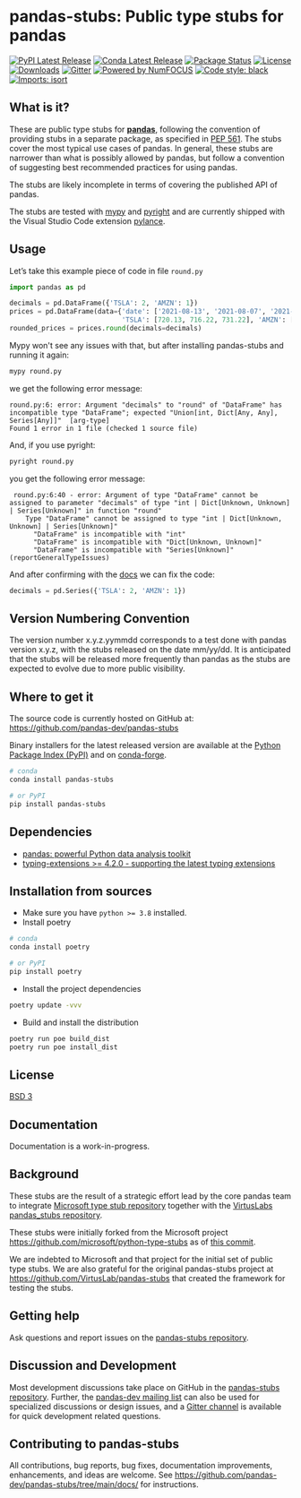 # pandas-stubs: Public type stubs for pandas

[![PyPI Latest Release](https://img.shields.io/pypi/v/pandas-stubs.svg)](https://pypi.org/project/pandas-stubs/)
[![Conda Latest Release](https://anaconda.org/conda-forge/pandas-stubs/badges/version.svg)](https://anaconda.org/conda-forge/pandas-stubs)
[![Package Status](https://img.shields.io/pypi/status/pandas-stubs.svg)](https://pypi.org/project/pandas-stubs/)
[![License](https://img.shields.io/pypi/l/pandas-stubs.svg)](https://github.com/pandas-dev/pandas-stubs/blob/main/LICENSE)
[![Downloads](https://static.pepy.tech/personalized-badge/pandas-stubs?period=month&units=international_system&left_color=black&right_color=orange&left_text=PyPI%20downloads%20per%20month)](https://pepy.tech/project/pandas-stubs)
[![Gitter](https://badges.gitter.im/Join%20Chat.svg)](https://gitter.im/pydata/pandas)
[![Powered by NumFOCUS](https://img.shields.io/badge/powered%20by-NumFOCUS-orange.svg?style=flat&colorA=E1523D&colorB=007D8A)](https://numfocus.org)
[![Code style: black](https://img.shields.io/badge/code%20style-black-000000.svg)](https://github.com/psf/black)
[![Imports: isort](https://img.shields.io/badge/%20imports-isort-%231674b1?style=flat&labelColor=ef8336)](https://pycqa.github.io/isort/)

## What is it?

These are public type stubs for [**pandas**](http://pandas.pydata.org/), following the
convention of providing stubs in a separate package, as specified in [PEP 561](https://peps.python.org/pep-0561/#stub-only-packages).  The stubs cover the most typical use cases of
pandas.  In general, these stubs are narrower than what is possibly allowed by pandas,
but follow a convention of suggesting best recommended practices for using pandas.

The stubs are likely incomplete in terms of covering the published API of pandas.

The stubs are tested with [mypy](http://mypy-lang.org/) and [pyright](https://github.com/microsoft/pyright#readme) and are currently shipped with the Visual Studio Code extension
[pylance](https://github.com/microsoft/pylance-release#readme).

## Usage

Let’s take this example piece of code in file `round.py`

```python
import pandas as pd

decimals = pd.DataFrame({'TSLA': 2, 'AMZN': 1})
prices = pd.DataFrame(data={'date': ['2021-08-13', '2021-08-07', '2021-08-21'],
                            'TSLA': [720.13, 716.22, 731.22], 'AMZN': [3316.50, 3200.50, 3100.23]})
rounded_prices = prices.round(decimals=decimals)
```

Mypy won't see any issues with that, but after installing pandas-stubs and running it again:

```sh
mypy round.py
```

we get the following error message:

```text
round.py:6: error: Argument "decimals" to "round" of "DataFrame" has incompatible type "DataFrame"; expected "Union[int, Dict[Any, Any], Series[Any]]"  [arg-type]
Found 1 error in 1 file (checked 1 source file)
```

And, if you use pyright:

```sh
pyright round.py
```

you get the following error message:

```text
 round.py:6:40 - error: Argument of type "DataFrame" cannot be assigned to parameter "decimals" of type "int | Dict[Unknown, Unknown] | Series[Unknown]" in function "round"
    Type "DataFrame" cannot be assigned to type "int | Dict[Unknown, Unknown] | Series[Unknown]"
      "DataFrame" is incompatible with "int"
      "DataFrame" is incompatible with "Dict[Unknown, Unknown]"
      "DataFrame" is incompatible with "Series[Unknown]" (reportGeneralTypeIssues)
```

And after confirming with the [docs](https://pandas.pydata.org/docs/reference/api/pandas.DataFrame.round.html)
we can fix the code:

```python
decimals = pd.Series({'TSLA': 2, 'AMZN': 1})
```

## Version Numbering Convention

The version number x.y.z.yymmdd corresponds to a test done with pandas version x.y.z, with the stubs released on the date mm/yy/dd.
It is anticipated that the stubs will be released more frequently than pandas as the stubs are expected to evolve due to more
public visibility.

## Where to get it

The source code is currently hosted on GitHub at: <https://github.com/pandas-dev/pandas-stubs>

Binary installers for the latest released version are available at the [Python
Package Index (PyPI)](https://pypi.org/project/pandas-stubs) and on [conda-forge](https://conda-forge.org/).

```sh
# conda
conda install pandas-stubs
```

```sh
# or PyPI
pip install pandas-stubs
```

## Dependencies

- [pandas: powerful Python data analysis toolkit](https://pandas.pydata.org/)
- [typing-extensions >= 4.2.0 - supporting the latest typing extensions](https://github.com/python/typing_extensions#readme)

## Installation from sources

- Make sure you have `python >= 3.8` installed.
- Install poetry

```sh
# conda
conda install poetry
```

```sh
# or PyPI
pip install poetry
```

- Install the project dependencies

```sh
poetry update -vvv
```

- Build and install the distribution

```sh
poetry run poe build_dist
poetry run poe install_dist
```

## License

[BSD 3](LICENSE)

## Documentation

Documentation is a work-in-progress.  

## Background

These stubs are the result of a strategic effort lead by the core pandas team to integrate [Microsoft type stub repository](https://github.com/microsoft/python-type-stubs)
together with the [VirtusLabs pandas_stubs repository](https://github.com/VirtusLab/pandas-stubs).

These stubs were initially forked from the Microsoft project <https://github.com/microsoft/python-type-stubs> as of [this commit](https://github.com/microsoft/python-type-stubs/tree/6b800063bde687cd1846122431e2a729a9de625a).

We are indebted to Microsoft and that project for the initial set of public type stubs.  We are also grateful for the original pandas-stubs project at <https://github.com/VirtusLab/pandas-stubs> that created the framework for testing the stubs.

## Getting help

Ask questions and report issues on the [pandas-stubs repository](https://github.com/pandas-dev/pandas-stubs/issues).  

## Discussion and Development

Most development discussions take place on GitHub in the [pandas-stubs repository](https://github.com/pandas-dev/pandas-stubs/). Further, the [pandas-dev mailing list](https://mail.python.org/mailman/listinfo/pandas-dev) can also be used for specialized discussions or design issues, and a [Gitter channel](https://gitter.im/pydata/pandas) is available for quick development related questions.

## Contributing to pandas-stubs

All contributions, bug reports, bug fixes, documentation improvements, enhancements, and ideas are welcome.  See <https://github.com/pandas-dev/pandas-stubs/tree/main/docs/> for instructions.
